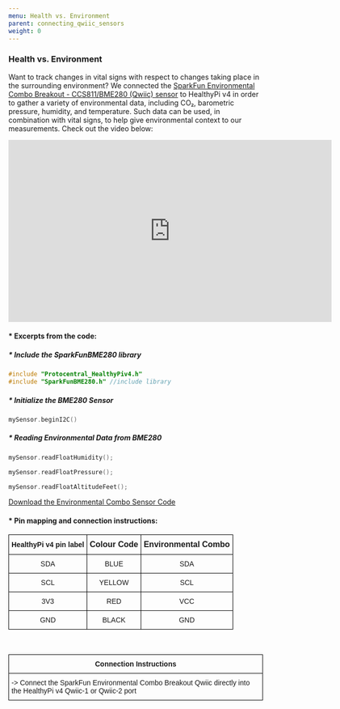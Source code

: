 ```yaml
---
menu: Health vs. Environment
parent: connecting_qwiic_sensors
weight: 0
---
```

### Health vs. Environment

Want to track changes in vital signs with respect to changes taking place in the surrounding environment? We connected the [SparkFun Environmental Combo Breakout - CCS811/BME280 (Qwiic) sensor](https://www.sparkfun.com/products/14348) to HealthyPi v4 in order to gather a variety of environmental data, including CO₂, barometric pressure, humidity, and temperature. Such data can be used, in combination with vital signs, to help give environmental context to our measurements. Check out the video below:

<iframe src="https://player.vimeo.com/video/367597907" width="640" height="360" frameborder="0" allow="autoplay; fullscreen" allowfullscreen></iframe>

#### * Excerpts from the code:

##### * Include the SparkFunBME280 library

```c
#include "Protocentral_HealthyPiv4.h"
#include "SparkFunBME280.h" //include library
```
##### * Initialize the BME280 Sensor
```c
mySensor.beginI2C()

```
##### * Reading Environmental Data from BME280

```c
mySensor.readFloatHumidity();

mySensor.readFloatPressure();

mySensor.readFloatAltitudeFeet();

```


[Download the Environmental Combo Sensor Code](https://github.com/Protocentral)

#### * Pin mapping and connection instructions:

<style type="text/css">
.tg  {border-collapse:collapse;border-spacing:0;}
.tg td{font-family:Arial, sans-serif;font-size:14px;padding:10px 5px;border-style:solid;border-width:1px;overflow:hidden;word-break:normal;border-color:black;}
.tg th{font-family:Arial, sans-serif;font-size:14px;font-weight:normal;padding:10px 5px;border-style:solid;border-width:1px;overflow:hidden;word-break:normal;border-color:black;}
.tg .tg-baqh{text-align:center;vertical-align:top}
.tg .tg-s268{text-align:left}
.tg .tg-nk0m{font-size:16px;font-family:Tahoma, Geneva, sans-serif !important;;text-align:left;vertical-align:top}
</style>
<table class="tg">
  <tr>
    <th class="tg-s268"><span style="font-weight:600">HealthyPi v4 pin label</span></th>
    <th class="tg-nk0m"><span style="font-weight:bold">Colour Code</span></th>
    <th class="tg-nk0m"><span style="font-weight:bold">Environmental Combo</span></th>
  </tr>
  <tr>
    <td class="tg-baqh">SDA</td>
    <td class="tg-baqh">BLUE</td>
    <td class="tg-baqh">SDA</td>
  </tr>
  <tr>
    <td class="tg-baqh">SCL</td>
    <td class="tg-baqh">YELLOW</td>
    <td class="tg-baqh">SCL</td>
  </tr>
  <tr>
    <td class="tg-baqh">3V3</td>
    <td class="tg-baqh">RED</td>
    <td class="tg-baqh">VCC</td>
  </tr>
  <tr>
    <td class="tg-baqh">GND</td>
    <td class="tg-baqh">BLACK</td>
    <td class="tg-baqh">GND</td>
  </tr>
</table>

&ensp;

<style type="text/css">
.tg  {border-collapse:collapse;border-spacing:0;}
.tg td{font-family:Arial, sans-serif;font-size:14px;padding:10px 5px;border-style:solid;border-width:1px;overflow:hidden;word-break:normal;border-color:black;}
.tg th{font-family:Arial, sans-serif;font-size:14px;font-weight:normal;padding:10px 5px;border-style:solid;border-width:1px;overflow:hidden;word-break:normal;border-color:black;}
.tg .tg-s6z2{text-align:center}
.tg .tg-0lax{text-align:left;vertical-align:top}
</style>
<table class="tg">
  <tr>
    <th class="tg-s6z2"><span style="font-weight:bold">Connection Instructions</span></th>
  </tr>
  <tr>
    <td class="tg-0lax">-> Connect the SparkFun Environmental Combo Breakout Qwiic directly into the HealthyPi v4 Qwiic-1 or Qwiic-2 port</td>
  </tr>
</table>
